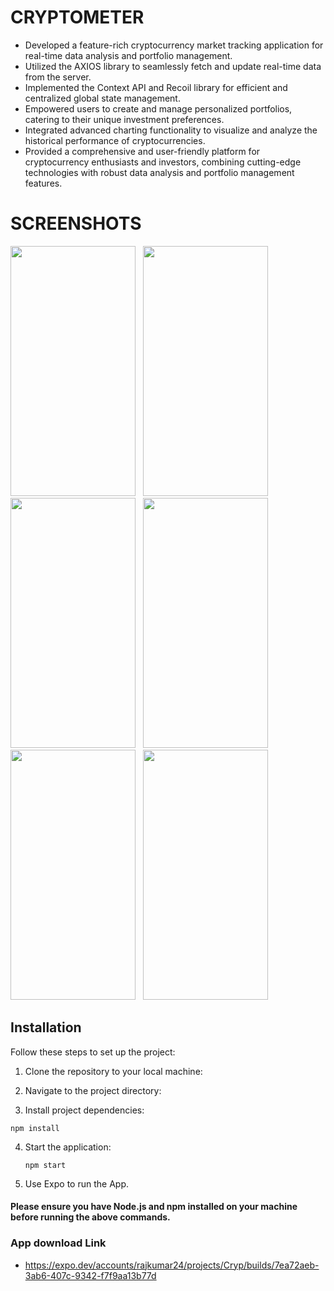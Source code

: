 # CRYPTOMETER

- Developed a feature-rich cryptocurrency market tracking application for real-time data analysis and portfolio management.
- Utilized the AXIOS library to seamlessly fetch and update real-time data from the server.
- Implemented the Context API and Recoil library for efficient and centralized global state management.
- Empowered users to create and manage personalized portfolios, catering to their unique investment preferences.
- Integrated advanced charting functionality to visualize and analyze the historical performance of cryptocurrencies.
- Provided a comprehensive and user-friendly platform for cryptocurrency enthusiasts and investors, combining cutting-edge technologies with robust data analysis and portfolio management features.
# SCREENSHOTS

<img src = "https://github.com/Rajkumar-24/Cryp/assets/76393763/5c012a2c-3ac5-4cbf-8834-37b8caef8715" width="200" height="400">
&nbsp;
<img src = "https://github.com/Rajkumar-24/Cryp/assets/76393763/5cbf306f-b0a9-46d1-9b68-85fc23379afe" width="200" height="400">
&nbsp;
<img src = "https://github.com/Rajkumar-24/Cryp/assets/76393763/d7b18e24-5c72-4ba9-a0f3-88c874d73299" width="200" height="400">
&nbsp;
<img src = "https://github.com/Rajkumar-24/Cryp/assets/76393763/56c2f9f4-0769-4e90-880e-d42c17d2e01b" width="200" height="400">
&nbsp;
<img src = "https://github.com/Rajkumar-24/Cryp/assets/76393763/2dd9af0d-8bed-40d0-adc1-b8790f85350e" width="200" height="400">
&nbsp;
<img src = "https://github.com/Rajkumar-24/Cryp/assets/76393763/b584d937-0821-4d00-ab3c-725b43157cb7" width="200" height="400">

## Installation

Follow these steps to set up the project:

1. Clone the repository to your local machine:

2. Navigate to the project directory:

3. Install project dependencies:
  ```
  npm install
  ```
4. Start the application:
   ```
   npm start
   ```

5. Use Expo to run the App.

#### Please ensure you have Node.js and npm installed on your machine before running the above commands.

### App download Link

- https://expo.dev/accounts/rajkumar24/projects/Cryp/builds/7ea72aeb-3ab6-407c-9342-f7f9aa13b77d
